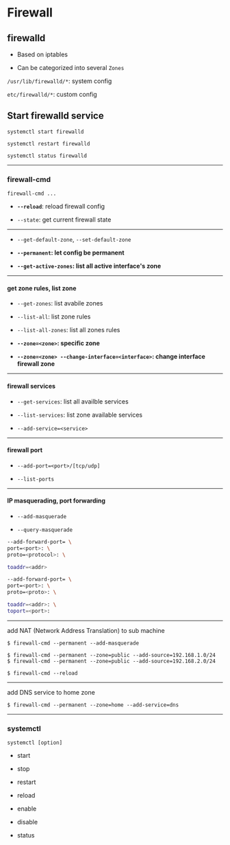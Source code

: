 # Firewall
## firewalld
- Based on iptables

- Can be categorized into several `Zones`

`/usr/lib/firewalld/*`: system config

`etc/firewalld/*`: custom config

## Start firewalld service

`systemctl start firewalld`

`systemctl restart firewalld`

`systemctl status firewalld`

---

### firewall-cmd

`firewall-cmd ...`

- **`--reload`**: reload firewall config

- `--state`: get current firewall state

---

- `--get-default-zone`, `--set-default-zone`

- **`--permanent`: let config be permanent**

- **`--get-active-zones`: list all active interface's zone**

---

#### get zone rules, list zone

- `--get-zones`: list avabile zones

- `--list-all`: list zone rules

- `--list-all-zones`: list all zones rules

- **`--zone=<zone>`: specific zone**

- **`--zone=<zone> --change-interface=<interface>`: change interface firewall zone**

---

#### firewall services
- `--get-services`: list all availble services

- `--list-services`: list zone available services

- `--add-service=<service>`

---

#### firewall port
- `--add-port=<port>/[tcp/udp]`

- `--list-ports`

---

#### IP masquerading, port forwarding
- `--add-masquerade`

- `--query-masquerade`

```sh
--add-forward-port= \
port=<port>: \
proto=<protocol>: \

toaddr=<addr>
```
```sh
--add-forward-port= \
port=<port>: \
proto=<proto>: \

toaddr=<addr>: \
toport=<port>:
```
---
add NAT (Network Address Translation) to sub machine
```
$ firewall-cmd --permanent --add-masquerade

$ firewall-cmd --permanent --zone=public --add-source=192.168.1.0/24
$ firewall-cmd --permanent --zone=public --add-source=192.168.2.0/24

$ firewall-cmd --reload
```

---
add DNS service to home zone
```
$ firewall-cmd --permanent --zone=home --add-service=dns
```

---

### systemctl

`systemctl [option]`
- start

- stop

- restart

- reload

- enable

- disable

- status